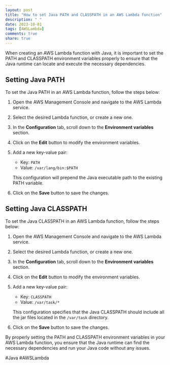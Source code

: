 ```yaml
---
layout: post
title: "How to set Java PATH and CLASSPATH in an AWS Lambda function"
description: " "
date: 2023-10-01
tags: [AWSLambda]
comments: true
share: true
---
```


When creating an AWS Lambda function with Java, it is important to set the PATH and CLASSPATH environment variables properly to ensure that the Java runtime can locate and execute the necessary dependencies.

## Setting Java PATH

To set the Java PATH in an AWS Lambda function, follow the steps below:

1. Open the AWS Management Console and navigate to the AWS Lambda service.

2. Select the desired Lambda function, or create a new one.

3. In the **Configuration** tab, scroll down to the **Environment variables** section.

4. Click on the **Edit** button to modify the environment variables.

5. Add a new key-value pair:
   - Key: `PATH`
   - Value: `/var/lang/bin:$PATH`

   This configuration will prepend the Java executable path to the existing PATH variable.

6. Click on the **Save** button to save the changes.

## Setting Java CLASSPATH

To set the Java CLASSPATH in an AWS Lambda function, follow the steps below:

1. Open the AWS Management Console and navigate to the AWS Lambda service.

2. Select the desired Lambda function, or create a new one.

3. In the **Configuration** tab, scroll down to the **Environment variables** section.

4. Click on the **Edit** button to modify the environment variables.

5. Add a new key-value pair:
   - Key: `CLASSPATH`
   - Value: `/var/task/*`

   This configuration specifies that the Java CLASSPATH should include all the jar files located in the `/var/task` directory.

6. Click on the **Save** button to save the changes.

By properly setting the PATH and CLASSPATH environment variables in your AWS Lambda function, you ensure that the Java runtime can find the necessary dependencies and run your Java code without any issues.

#Java #AWSLambda